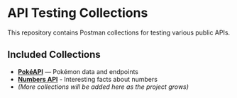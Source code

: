 # API Testing Collections

This repository contains Postman collections for testing various public APIs.

## Included Collections

- **[PokéAPI](https://pokeapi.co/docs/v2)** — Pokémon data and endpoints
- **[Numbers API](http://numbersapi.com/#42)** - Interesting facts about numbers
- *(More collections will be added here as the project grows)*

